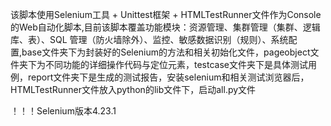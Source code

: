 该脚本使用Selenium工具 + Unittest框架 + HTMLTestRunner文件作为Console的Web自动化脚本,目前该脚本覆盖功能模块：资源管理、集群管理（集群、逻辑库、表）、SQL 管理（防火墙除外）、监控、敏感数据识别（规则）、系统配置,base文件夹下为封装好的Selenium的方法和相关初始化文件，pageobject文件夹下为不同功能的详细操作代码与定位元素，testcase文件夹下是具体测试用例，report文件夹下是生成的测试报告，安装selenium和相关测试浏览器后，HTMLTestRunner文件放入python的lib文件下，启动all.py文件



！！！Selenium版本4.23.1
